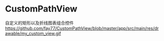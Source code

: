 # CustomPathView
自定义的矩形以及折线图表组合控件
https://github.com/fay77/CustomPathView/blob/master/app/src/main/res/drawable/my_custom_view.gif
